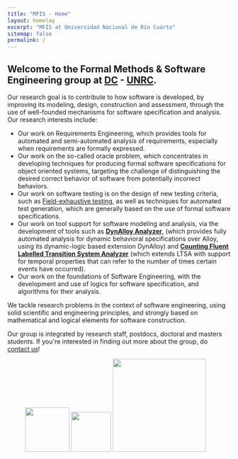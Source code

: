 ```yaml
---
title: "MFIS - Home"
layout: homelay
excerpt: "MFIS at Universidad Nacional de Río Cuarto"
sitemap: false
permalink: /
---
```


## Welcome to the Formal Methods & Software Engineering group at [DC](http://dc.exa.unrc.edu.ar/) - [UNRC](https://www.unrc.edu.ar/).

<p>Our research goal is to contribute to how software is developed, by improving its modeling, design, construction and assessment, through the use of well-founded mechanisms for software specification and analysis. Our research interests include:
</p>

<ul>

<li>Our work on Requirements Engineering, which provides tools for automated and semi-automated analysis of requirements, especially when requirements are formally expressed.
</li>

<li>Our work on the so-called oracle problem, which concentrates in developing techniques for producing formal software specifications for object oriented systems, targeting the challenge of distinguishing the desired correct behavior of software from potentially incorrect behaviors.</li>

<li>Our work on software testing is on the design of new testing criteria, such as <a href="https://sites.google.com/site/fieldexhaustivetesting/">Field-exhaustive testing</a>, as well as techniques for automated test generation, which are generally based on the use of formal software specifications.</li>

<li>Our work on tool support for software modeling and analysis, via the development of tools such as <strong><a href="https://dc.exa.unrc.edu.ar/tools/dynalloy-web/">DynAlloy Analyzer</a></strong>, (which provides fully automated analysis for dynamic behavioral specifications over Alloy, using its dynamic-logic based extension DynAlloy) and <strong><a href="http://dc.exa.unrc.edu.ar/tools/cltsa/">Counting Fluent Labelled Transition System Analyzer</a></strong> (which extends LTSA with support for temporal properties that can refer to the number of times certain events have occurred).</li>

<li>Our work on the foundations of Software Engineering, with the development and use of logics for software specification, and algorithms for their analysis.</li>

</ul>

<p>We tackle research problems in the context of software engineering, using solid scientific and engineering principles, and strongly based on mathematical and logical elements for software construction.
</p>

<p>Our group is integrated by research staff, postdocs, doctoral and masters students. If you're interested in finding out more about the group, do <a href="mailto:sdg-info@mit.edu">contact us</a>!</p>

<figure class="fourth">
  <img src="{{ site.url }}{{ site.baseurl }}/images/logopic/mfis-logo-full-removebg-preview.png" style="width: 100px; padding-top: 20px">
  <img src="{{ site.url }}{{ site.baseurl }}/images/logopic/logo-dc-white-bg.png" style="width: 90px; padding-top: 28px">
  <img src="{{ site.url }}{{ site.baseurl }}/images/logopic/logounrc.png" style="width: 210px">
</figure>


<br>
<br>
